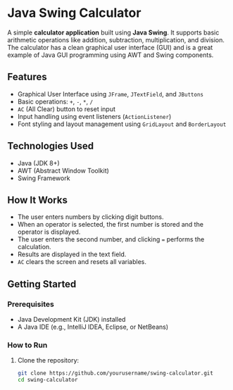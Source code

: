 # Java Swing Calculator

A simple **calculator application** built using **Java Swing**. It supports basic arithmetic operations like addition, subtraction, multiplication, and division. The calculator has a clean graphical user interface (GUI) and is a great example of Java GUI programming using AWT and Swing components.

## Features

- Graphical User Interface using `JFrame`, `JTextField`, and `JButtons`
- Basic operations: `+`, `-`, `*`, `/`
- `AC` (All Clear) button to reset input
- Input handling using event listeners (`ActionListener`)
- Font styling and layout management using `GridLayout` and `BorderLayout`

## Technologies Used

- Java (JDK 8+)
- AWT (Abstract Window Toolkit)
- Swing Framework

## How It Works

- The user enters numbers by clicking digit buttons.
- When an operator is selected, the first number is stored and the operator is displayed.
- The user enters the second number, and clicking `=` performs the calculation.
- Results are displayed in the text field.
- `AC` clears the screen and resets all variables.

## Getting Started

### Prerequisites

- Java Development Kit (JDK) installed
- A Java IDE (e.g., IntelliJ IDEA, Eclipse, or NetBeans)

### How to Run

1. Clone the repository:
   ```bash
   git clone https://github.com/yourusername/swing-calculator.git
   cd swing-calculator
